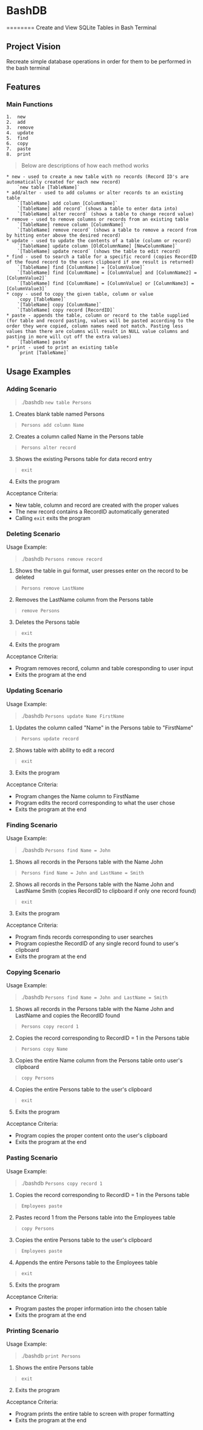 # BashDB
========
Create and View SQLite Tables in Bash Terminal

Project Vision
------------

Recreate simple database operations in order for them to be performed in the bash terminal

Features
------------

### Main Functions
    1.  new
    2.  add
    3.  remove
    4.  update
    5.  find
    6.  copy
    7.  paste
    8.  print

> Below are descriptions of how each method works

    * new - used to create a new table with no records (Record ID's are automatically created for each new record)
        `new table [TableName]`
    * add/alter - used to add columns or alter records to an existing table
        `[TableName] add column [ColumnName]`
        `[TableName] add record` (shows a table to enter data into)
        `[TableName] alter record` (shows a table to change record value)
    * remove - used to remove columns or records from an existing table
        `[TableName] remove column [ColumnName]`
        `[TableName] remove record` (shows a table to remove a record from by hitting enter above the desired record)
    * update - used to update the contents of a table (column or record)
        `[TableName] update column [OldColumnName] [NewColumnName]`
        `[TableName] update record` (shows the table to edit record)
    * find - used to search a table for a specific record (copies RecordID of the found record to the users clipboard if one result is returned)
        `[TableName] find [ColumnName] = [ColumnValue]`
        `[TableName] find [ColumnName] = [ColumnValue] and [ColumnName2] = [ColumnValue2]`
        `[TableName] find [ColumnName] = [ColumnValue] or [ColumnName3] = [ColumnValue3]`
    * copy - used to copy the given table, column or value
        `copy [TableName]`
        `[TableName] copy [ColumnName]`
        `[TableName] copy record [RecordID]`
    * paste - appends the table, column or record to the table supplied (for table and record pasting, values will be pasted according to the order they were copied, column names need not match. Pasting less values than there are columns will result in NULL value columns and pasting in more will cut off the extra values)
        `[TableName] paste`
    * print - used to print an existing table
        `print [TableName]`

Usage Examples
--------------

### Adding Scenario

  > ./bashdb
  > `new table Persons`
  1. Creates blank table named Persons
  > `Persons add column Name`
  2. Creates a column called Name in the Persons table
  > `Persons alter record`
  3. Shows the existing Persons table for data record entry
  > `exit`
  4. Exits the program

Acceptance Criteria:

  * New table, column and record are created with the proper values
  * The new record contains a RecordID automatically generated
  * Calling `exit` exits the program

### Deleting Scenario

Usage Example:

  > ./bashdb
  > `Persons remove record`
  1. Shows the table in gui format, user presses enter on the record to be deleted
  > `Persons remove LastName`
  2. Removes the LastName column from the Persons table
  > `remove Persons`
  3. Deletes the Persons table
  > `exit`
  4. Exits the program

Acceptance Criteria:

  * Program removes record, column and table coresponding to user input
  * Exits the program at the end


### Updating Scenario

Usage Example:

  > ./bashdb
  > `Persons update Name FirstName`
  1. Updates the column called "Name" in the Persons table to "FirstName"
  > `Persons update record`
  2. Shows table with ability to edit a record
  > `exit`
  3. Exits the program

Acceptance Criteria:

  * Program changes the Name column to FirstName
  * Program edits the record corresponding to what the user chose
  * Exits the program at the end

### Finding Scenario

Usage Example:

  > ./bashdb
  > `Persons find Name = John`
  1. Shows all records in the Persons table with the Name John
  > `Persons find Name = John and LastName = Smith`
  2. Shows all records in the Persons table with the Name John and LastName Smith (copies RecordID to clipboard if only one record found)
  > `exit`
  3. Exits the program

Acceptance Criteria:

  * Program finds records corresponding to user searches
  * Program copiesthe RecordID of any single record found to user's clipboard
  * Exits the program at the end

### Copying Scenario

Usage Example:

  > ./bashdb
  > `Persons find Name = John and LastName = Smith`
  1. Shows all records in the Persons table with the Name John and LastName and copies the RecordID found
  > `Persons copy record 1`
  2. Copies the record corresponding to RecordID = 1 in the Persons table
  > `Persons copy Name`
  3. Copies the entire Name column from the Persons table onto user's clipboard
  > `copy Persons`
  4. Copies the entire Persons table to the user's clipboard
  > `exit`
  5. Exits the program

Acceptance Criteria:

  * Program copies the proper content onto the user's clipboard
  * Exits the program at the end

### Pasting Scenario

Usage Example:

  > ./bashdb
  > `Persons copy record 1`
  1. Copies the record corresponding to RecordID = 1 in the Persons table
  > `Employees paste`
  2. Pastes record 1 from the Persons table into the Employees table
  > `copy Persons`
  3. Copies the entire Persons table to the user's clipboard
  > `Employees paste`
  4. Appends the entire Persons table to the Employees table
  > `exit`
  5. Exits the program

Acceptance Criteria:

  * Program pastes the proper information into the chosen table
  * Exits the program at the end

### Printing Scenario

Usage Example:

  > ./bashdb
  > `print Persons`
  1. Shows the entire Persons table
  > `exit`
  2. Exits the program

Acceptance Criteria:

  * Program prints the entire table to screen with proper formatting
  * Exits the program at the end

